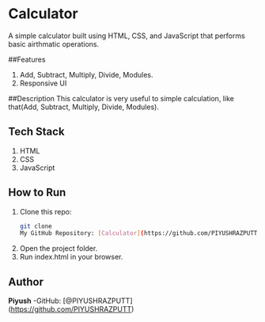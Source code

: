 # Calculator
A simple calculator built using HTML, CSS, and JavaScript that performs basic airthmatic operations.

##Features
1. Add, Subtract, Multiply, Divide, Modules.
2. Responsive UI

##Description
This calculator is very useful to simple calculation, like that(Add, Subtract, Multiply, Divide, Modules).

## Tech Stack
1. HTML
2. CSS
3. JavaScript

## How to Run
1. Clone this repo:
   ```bash
   git clone
   My GitHub Repository: [Calculator](https://github.com/PIYUSHRAZPUTT/Calculator)
2. Open the project folder.
3. Run index.html in your browser.

## Author
**Piyush**
-GitHub:
[@PIYUSHRAZPUTT] (https://github.com/PIYUSHRAZPUTT)
   
